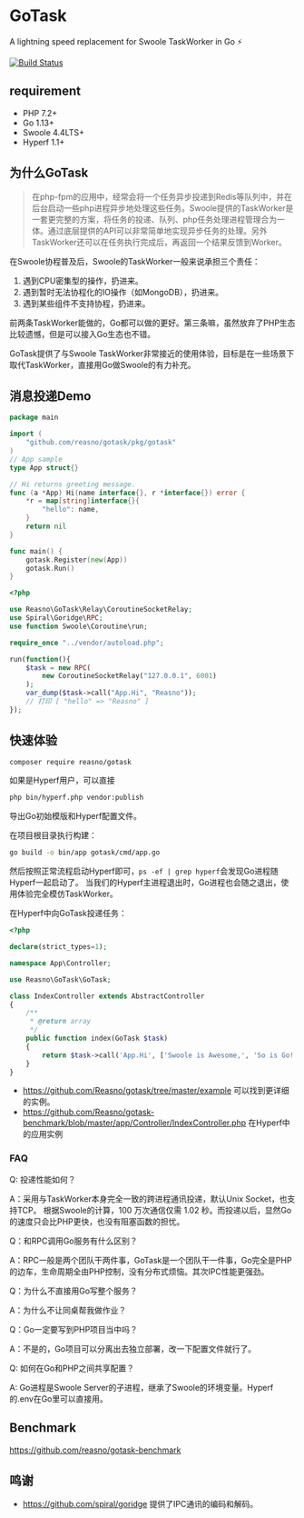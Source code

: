 # GoTask

A lightning speed replacement for Swoole TaskWorker in Go ⚡️

[![Build Status](https://travis-ci.org/Reasno/gotask.svg?branch=master)](https://travis-ci.org/Reasno/gotask)

## requirement

* PHP 7.2+
* Go 1.13+
* Swoole 4.4LTS+
* Hyperf 1.1+

## 为什么GoTask

> 在php-fpm的应用中，经常会将一个任务异步投递到Redis等队列中，并在后台启动一些php进程异步地处理这些任务。Swoole提供的TaskWorker是一套更完整的方案，将任务的投递、队列、php任务处理进程管理合为一体。通过底层提供的API可以非常简单地实现异步任务的处理。另外TaskWorker还可以在任务执行完成后，再返回一个结果反馈到Worker。

在Swoole协程普及后，Swoole的TaskWorker一般来说承担三个责任：

1. 遇到CPU密集型的操作，扔进来。
2. 遇到暂时无法协程化的IO操作（如MongoDB），扔进来。
3. 遇到某些组件不支持协程，扔进来。

前两条TaskWorker能做的，Go都可以做的更好。第三条嘛，虽然放弃了PHP生态比较遗憾，但是可以接入Go生态也不错。

GoTask提供了与Swoole TaskWorker非常接近的使用体验，目标是在一些场景下取代TaskWorker，直接用Go做Swoole的有力补充。

## 消息投递Demo

```go
package main

import (
	"github.com/reasno/gotask/pkg/gotask"
)
// App sample
type App struct{}

// Hi returns greeting message.
func (a *App) Hi(name interface{}, r *interface{}) error {
	*r = map[string]interface{}{
		"hello": name,
	}
	return nil
}

func main() {
	gotask.Register(new(App))
	gotask.Run()
}
```

```php
<?php

use Reasno\GoTask\Relay\CoroutineSocketRelay;
use Spiral\Goridge\RPC;
use function Swoole\Coroutine\run;

require_once "../vendor/autoload.php";

run(function(){
    $task = new RPC(
        new CoroutineSocketRelay("127.0.0.1", 6001)
    );
    var_dump($task->call("App.Hi", "Reasno"));
    // 打印 [ "hello" => "Reasno" ]
});

```

## 快速体验

```bash
composer require reasno/gotask
```

如果是Hyperf用户，可以直接

```bash
php bin/hyperf.php vendor:publish
```

导出Go初始模版和Hyperf配置文件。

在项目根目录执行构建：

```bash
go build -o bin/app gotask/cmd/app.go
```

然后按照正常流程启动Hyperf即可，`ps -ef | grep hyperf`会发现Go进程随Hyperf一起启动了。
当我们的Hyperf主进程退出时，Go进程也会随之退出，使用体验完全模仿TaskWorker。

在Hyperf中向GoTask投递任务：

```php
<?php

declare(strict_types=1);

namespace App\Controller;

use Reasno\GoTask\GoTask;

class IndexController extends AbstractController
{
    /**
     * @return array
     */
    public function index(GoTask $task)
    {
        return $task->call('App.Hi', ['Swoole is Awesome,', 'So is Go!']);
    }
}
```


* https://github.com/Reasno/gotask/tree/master/example 可以找到更详细的实例。
* https://github.com/Reasno/gotask-benchmark/blob/master/app/Controller/IndexController.php 在Hyperf中的应用实例

### FAQ

Q: 投递性能如何？

A：采用与TaskWorker本身完全一致的跨进程通讯投递，默认Unix Socket，也支持TCP。
根据Swoole的计算，100 万次通信仅需 1.02 秒。而投递以后，显然Go的速度只会比PHP更快，也没有阻塞函数的担忧。

Q：和RPC调用Go服务有什么区别？

A：RPC一般是两个团队干两件事，GoTask是一个团队干一件事，Go完全是PHP的边车，生命周期全由PHP控制，没有分布式烦恼。其次IPC性能更强劲。

Q：为什么不直接用Go写整个服务？

A：为什么不让同桌帮我做作业？

Q：Go一定要写到PHP项目当中吗？

A：不是的，Go项目可以分离出去独立部署，改一下配置文件就行了。

Q: 如何在Go和PHP之间共享配置？

A: Go进程是Swoole Server的子进程，继承了Swoole的环境变量。Hyperf的.env在Go里可以直接用。

## Benchmark

https://github.com/reasno/gotask-benchmark

## 鸣谢
* https://github.com/spiral/goridge 提供了IPC通讯的编码和解码。




